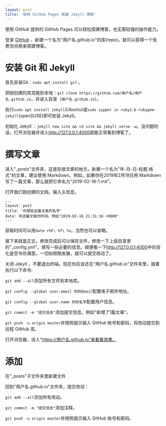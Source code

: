 ```yaml
---
layout: post
title: '使用 GitHub Pages 搭建 Jekyll 博客'
---
```

使用 GitHub 提供的 GitHub Pages 可以轻松搭建博客，也无需较强的操作能力。

登录 [GitHub](https://github.com/) ，新建一个名为"用户名.github.io"的库(repo)，就可以获得一个免费空间用来搭建博客。

# 安装 Git 和 Jekyll

首先安装Git：`sudo apt install git` 。

把刚创建的库克隆到本地：`git clone https://github.com/用户名/用户名.github.io`，并进入目录（`用户名.github.io`）。

执行`sudo apt install jekyll`(Ubuntu)或`sudo zypper in ruby2.6-rubygem-jekyll`(openSUSE)即可安装 Jekyll。

初始化 Jekyll ：`jekyll new site && cd site && jekyll serve -w`。没问题的话，打开浏览器并进入<http://127.0.0.1:4000>就能正常看到博客了。

# 撰写文章

进入"_posts"文件夹，这是存放文章的地方。新建一个名为"年-月-日-标题.格式"的文章，建议使用 Markdown。例如，如果你在2019年2月18日用 Markdown 写了一篇文章，那么就把它命名为"2019-02-18-1.md"。

打开我们刚创建的文档，输入头信息。

```
---
layout: post
title: '你想给这篇文章的名字'
date: 写这篇文章的时间。例如"2019-02-18 21:31:16 +0800"
---
```

获取时间可以用`date +%F\ %T\ %z`。当然也可以省略。

接下来就是正文。修改完成后可以保存文件，修改一下上级目录里的"_config.yml"，填写一些必要的信息。顺便看一下<http://127.0.0.1:4000>中的变化是否令你满意。一切如预期发展，就可以提交改动了。

关闭 Jekyll ，不要退出终端。现在你应该还在"用户名.github.io"文件夹里。接着执行以下命令:

`git add --all`添加所有文件到本地库。

`git config --global user.email 你的Email`配置电子邮件地址。

`git config --global user.name 你的名字`配置用户信息。

`git commit -m "提交信息"`添加提交信息。例如"新增了1篇文章"。

`git push -u origin master`并按照提示输入 GitHub 帐号和密码，将改动提交到远程 GitHub 库。

打开浏览器，进入"https://用户名.github.io"来看看效果。

# 添加

在"_posts"子文件夹里新建文件

回到"用户名.github.io"文件夹，提交改动：

`git add --all`添加所有改动。

`git commit -m "提交信息"`添加注释。

`git push -u origin master`并按照提示输入 GitHub 帐号和密码。
